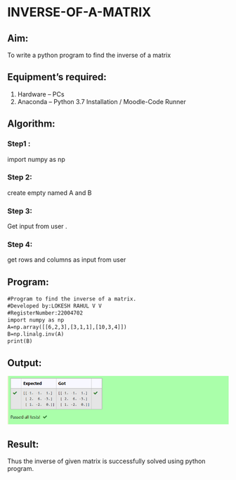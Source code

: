 # INVERSE-OF-A-MATRIX
## Aim:
To write a python program to find the inverse of a matrix
## Equipment’s required:
1. 	Hardware – PCs
2. 	Anaconda – Python 3.7 Installation / Moodle-Code Runner
## Algorithm:
### Step1 : 
import numpy as np
### Step 2: 
create empty named A and B
### Step 3: 
Get input from user .
### Step 4: 
get rows and columns as input from user

## Program:
```
#Program to find the inverse of a matrix.
#Developed by:LOKESH RAHUL V V
#RegisterNumber:22004702
import numpy as np
A=np.array([[6,2,3],[3,1,1],[10,3,4]])
B=np.linalg.inv(A)
print(B)
```
## Output:
![output](/Screenshot%20(66).png)
## Result:
Thus the inverse of given matrix is successfully solved using python program.

